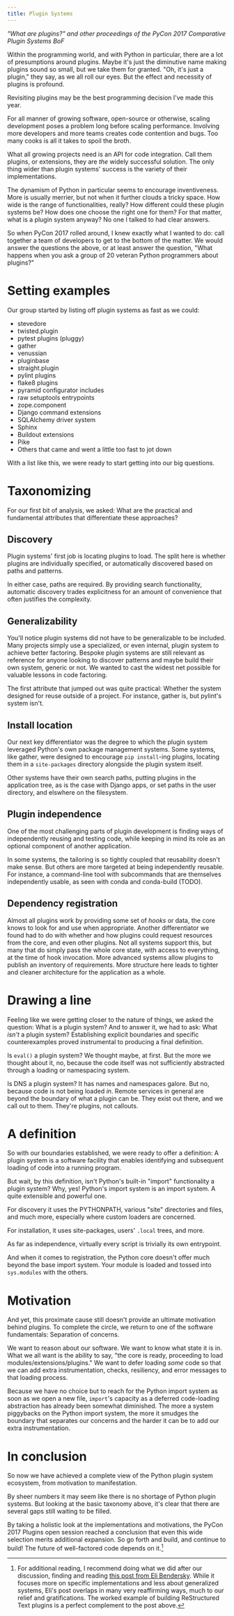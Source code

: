 ```yaml
---
title: Plugin Systems
---
```


*"What are plugins?" and other proceedings of the PyCon 2017
 Comparative Plugin Systems BoF*

Within the programming world, and with Python in particular, there are
a lot of presumptions around plugins. Maybe it's just the diminutive
name making plugins sound so small, but we take them for granted. "Oh,
it's just a plugin," they say, as we all roll our eyes. But the effect
and necessity of plugins is profound.

Revisiting plugins may be the best programming decision I've made this
year.

For all manner of growing software, open-source or otherwise, scaling
development poses a problem long before scaling performance. Involving
more developers and more teams creates code contention and bugs. Too
many cooks is all it takes to spoil the broth.

What all growing projects need is an API for code integration. Call
them plugins, or extensions, they are *the* widely successful
solution. The only thing wider than plugin systems' success is the
variety of their implementations.

The dynamism of Python in particular seems to encourage
inventiveness. More is usually merrier, but not when it further clouds
a tricky space. How wide is the range of functionalities, really? How
different could these plugin systems be?  How does one choose the
right one for them? For that matter, what is a plugin system anyway?
No one I talked to had clear answers.

So when PyCon 2017 rolled around, I knew exactly what I wanted to do:
call together a team of developers to get to the bottom of the
matter. We would answer the questions the above, or at least answer
the question, "What happens when you ask a group of 20 veteran Python
programmers about plugins?"

# Setting examples

Our group started by listing off plugin systems as fast as we could:

* stevedore
* twisted.plugin
* pytest plugins (pluggy)
* gather
* venussian
* pluginbase
* straight.plugin
* pylint plugins
* flake8 plugins
* pyramid configurator includes
* raw setuptools entrypoints
* zope.component
* Django command extensions
* SQLAlchemy driver system
* Sphinx
* Buildout extensions
* Pike
* Others that came and went a little too fast to jot down

With a list like this, we were ready to start getting into our big
questions.

# Taxonomizing

For our first bit of analysis, we asked: What are the practical and
fundamental attributes that differentiate these approaches?

## Discovery

Plugin systems' first job is locating plugins to load. The split here
is whether plugins are individually specified, or automatically
discovered based on paths and patterns.

In either case, paths are required. By providing search functionality,
automatic discovery trades explicitness for an amount of convenience
that often justifies the complexity.

## Generalizability

You'll notice plugin systems did not have to be generalizable to be
included. Many projects simply use a specialized, or even internal,
plugin system to achieve better factoring. Bespoke plugin systems are
still relevant as reference for anyone looking to discover patterns
and maybe build their own system, generic or not. We wanted to cast
the widest net possible for valuable lessons in code factoring.

The first attribute that jumped out was quite practical: Whether the
system designed for reuse outside of a project. For instance, gather
is, but pylint's system isn't.

## Install location

Our next key differentiator was the degree to which the plugin system
leveraged Python's own package management systems. Some systems, like
gather, were designed to encourage `pip install`-ing plugins, locating
them in a `site-packages` directory alongside the plugin system
itself.

Other systems have their own search paths, putting plugins in the
application tree, as is the case with Django apps, or set paths in the
user directory, and elswhere on the filesystem.

## Plugin independence

One of the most challenging parts of plugin development is finding
ways of independently reusing and testing code, while keeping in mind
its role as an optional component of another application.

In some systems, the tailoring is so tightly coupled that reusability
doesn't make sense. But others are more targeted at being
independently reusable. For instance, a command-line tool with
subcommands that are themselves independently usable, as seen with
conda and conda-build (TODO).

## Dependency registration

Almost all plugins work by providing some set of *hooks* or data, the
core knows to look for and use when appropriate. Another
differentiator we found had to do with whether and how plugins could
request resources from the core, and even other plugins. Not all
systems support this, but many that do simply pass the whole core
state, with access to everything, at the time of hook invocation. More
advanced systems allow plugins to publish an inventory of
requirements. More structure here leads to tighter and cleaner
architecture for the application as a whole.

# Drawing a line

Feeling like we were getting closer to the nature of things, we asked
the question: What is a plugin system? And to answer it, we had to
ask: What _isn't_ a plugin system? Establishing explicit boundaries
and specific counterexamples proved instrumental to producing a final
definition.

Is `eval()` a plugin system? We thought maybe, at first. But the more
we thought about it, no, because the code itself was not sufficiently
abstracted through a loading or namespacing system.

Is DNS a plugin system? It has names and namespaces galore. But no,
because code is not being loaded *in*. Remote services in general are
beyond the boundary of what a plugin can be. They exist out there, and
we call out to them. They're plugins, not callouts.

# A definition

So with our boundaries established, we were ready to offer a
definition: A plugin system is a software facility that enables
identifying and subsequent loading of code into a running program.

But wait, by this definition, isn't Python's built-in "import"
functionality a plugin system? Why, yes! Python's import system is an
import system. A quite extensible and powerful one.

For discovery it uses the PYTHONPATH, various "site" directories and
files, and much more, especially where custom loaders are concerned.

For installation, it uses site-packages, users' `.local` trees, and more.

As far as independence, virtually every script is trivially its own
entrypoint.

And when it comes to registration, the Python core doesn't offer much
beyond the base import system. Your module is loaded and tossed into
`sys.modules` with the others.

# Motivation

And yet, this proximate cause still doesn't provide an ultimate
motivation behind plugins. To complete the circle, we return to one of
the software fundamentals: Separation of concerns.

We want to reason about our software. We want to know what state it is
in. What we all want is the ability to say, "the core is ready,
proceeding to load modules/extensions/plugins." We want to defer
loading _some_ code so that we can add extra instrumentation, checks,
resiliency, and error messages to that loading process.

Because we have no choice but to reach for the Python import system as
soon as we open a new file, `import`'s capacity as a deferred
code-loading abstraction has already been somewhat diminished. The
more a system piggybacks on the Python import system, the more it
smudges the boundary that separates our concerns and the harder it can
be to add our extra instrumentation.

# In conclusion

So now we have achieved a complete view of the Python plugin system
ecosystem, from motivation to manifestation.

By sheer numbers it may seem like there is no shortage of Python
plugin systems. But looking at the basic taxonomy above, it's clear
that there are several gaps still waiting to be filled.

By taking a holistic look at the implementations and motivations, the
PyCon 2017 Plugins open session reached a conclusion that even this
wide selection merits additional expansion. So go forth and build, and
continue to build! The future of well-factored code depends on it.[^further]

[^further]: For additional reading, I recommend doing what we did
            after our discussion, finding and reading
            [this post from Eli Bendersky][bender_post]. While it
            focuses more on specific implementations and less about
            generalized systems, Eli's post overlaps in many very
            reaffirming ways, much to our relief and
            gratifications. The worked example of building
            ReStructured Text plugins is a perfect complement to the
            post above.

[bender_post]: http://eli.thegreenplace.net/2012/08/07/fundamental-concepts-of-plugin-infrastructures


<!-- Resiliency? Whether or not loading a failed plugin load was fatal
to the rest of the application -->

